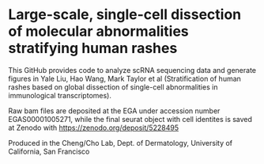 # Large-scale, single-cell dissection of molecular abnormalities stratifying human rashes

This GitHub provides code to analyze scRNA sequencing data and generate figures in Yale Liu, Hao Wang, Mark Taylor et al (Stratification of human rashes based on global dissection of single-cell abnormalities in immunological transcriptomes).

Raw bam files are deposited at the EGA under accession number EGAS00001005271, while the final seurat object with cell identites is saved at Zenodo with https://zenodo.org/deposit/5228495

Produced in the Cheng/Cho Lab, Dept. of Dermatology, University of California, San Francisco
